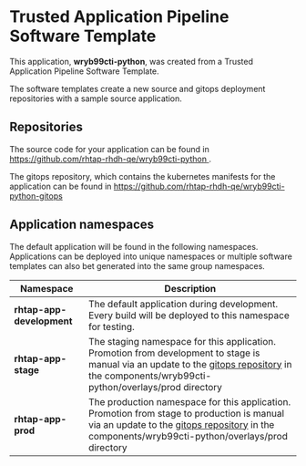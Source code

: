 # Trusted Application Pipeline Software Template

This application, **wryb99cti-python**, was created from a Trusted Application Pipeline Software Template.

The software templates create a new source and gitops deployment repositories with a sample source application. 

## Repositories

The source code for your application can be found in [https://github.com/rhtap-rhdh-qe/wryb99cti-python ](https://github.com/rhtap-rhdh-qe/wryb99cti-python ).
 
The gitops repository, which contains the kubernetes manifests for the application can be found in 
[https://github.com/rhtap-rhdh-qe/wryb99cti-python-gitops ](https://github.com/rhtap-rhdh-qe/wryb99cti-python-gitops ) 

## Application namespaces 

The default application will be found in the following namespaces. Applications can be deployed into unique namespaces or multiple software templates can also bet generated into the same group namespaces.  

|  Namespace   |  Description   |  
| -------- | -------- |   
| **rhtap-app-development** | The default application during development. Every build will be deployed to this namespace for testing. | 
| **rhtap-app-stage** | The staging namespace for this application. Promotion from development to stage is manual via an update to the [gitops repository](https://github.com/rhtap-rhdh-qe/wryb99cti-python-gitops ) in the components/wryb99cti-python/overlays/prod directory |  
| **rhtap-app-prod** | The production namespace for this application. Promotion from stage to production is manual via an update to the [gitops repository](https://github.com/rhtap-rhdh-qe/wryb99cti-python-gitops ) in the components/wryb99cti-python/overlays/prod directory | 